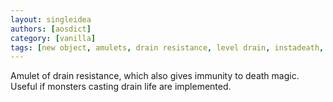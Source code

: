 ```yaml
---
layout: singleidea
authors: [aosdict]
category: [vanilla]
tags: [new object, amulets, drain resistance, level drain, instadeath, implemented in splicehack, implemented in evilhack]
---
```

Amulet of drain resistance, which also gives immunity to death magic. Useful if monsters casting drain life are implemented.
